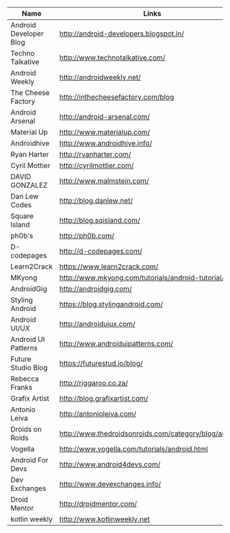 Name | Links
------------ | -------------
Android Developer Blog | http://android-developers.blogspot.in/
Techno Talkative  | http://www.technotalkative.com/
Android Weekly | http://androidweekly.net/
The Cheese Factory | http://inthecheesefactory.com/blog
Android Arsenal | http://android-arsenal.com/
Material Up | http://www.materialup.com/
Androidhive| http://www.androidhive.info/
Ryan Harter| http://ryanharter.com/
Cyril Mottier| http://cyrilmottier.com/
DAVID GONZALEZ | http://www.malmstein.com/
Dan Lew Codes | http://blog.danlew.net/
Square Island | http://blog.sqisland.com/
ph0b's | http://ph0b.com/
D-codepages | http://d-codepages.com/
Learn2Crack | https://www.learn2crack.com/
MKyong | http://www.mkyong.com/tutorials/android-tutorial/
AndroidGig | http://androidgig.com/
Styling Android | https://blog.stylingandroid.com/
Android UI/UX | http://androiduiux.com/
Android UI Patterns | http://www.androiduipatterns.com/
Future Studio Blog | https://futurestud.io/blog/
Rebecca Franks | http://riggaroo.co.za/
Grafix Artist | http://blog.grafixartist.com/
Antonio Leiva | http://antonioleiva.com/
Droids on Roids | http://www.thedroidsonroids.com/category/blog/android/
Vogella | http://www.vogella.com/tutorials/android.html
Android For Devs | http://www.android4devs.com/
Dev Exchanges | http://www.devexchanges.info/
Droid Mentor | http://droidmentor.com/
kotlin weekly | http://www.kotlinweekly.net
